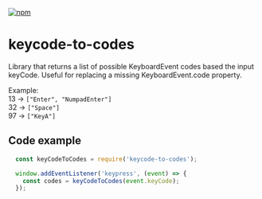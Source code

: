 [![npm](https://img.shields.io/npm/v/keycode-to-codest)](https://www.npmjs.com/package/keycode-to-codes)

# keycode-to-codes

Library that returns a list of possible KeyboardEvent codes based the input keyCode.
Useful for replacing a missing KeyboardEvent.code property.

Example:  
13 -> `["Enter", "NumpadEnter"]`  
32 -> `["Space"]`  
97 -> `["KeyA"]`

## Code example

```javascript
  const keyCodeToCodes = require('keycode-to-codes');

  window.addEventListener('keypress', (event) => {
    const codes = keyCodeToCodes(event.keyCode);
  });
```
